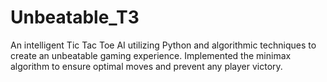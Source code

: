 # Unbeatable_T3
An intelligent Tic Tac Toe AI utilizing Python and algorithmic techniques to create an unbeatable gaming experience. Implemented the minimax algorithm to ensure optimal moves and prevent any player victory.
